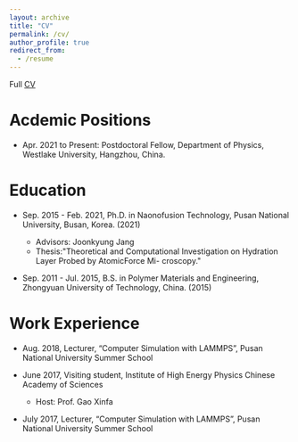 ```yaml
---
layout: archive
title: "CV"
permalink: /cv/
author_profile: true
redirect_from:
  - /resume
---
```


Full [CV](http://liyibaipnu.github.io/files/CV.pdf)

Acdemic Positions
======

* Apr. 2021 to Present: Postdoctoral Fellow, Department of Physics, Westlake University, Hangzhou, China.
  <!-- * Supervisor: Prof. Xifan Wu -->

Education
======

* Sep. 2015 - Feb. 2021, Ph.D. in Naonofusion Technology, Pusan National University, Busan, Korea. (2021)
  * Advisors: Joonkyung Jang
  * Thesis:"Theoretical and Computational Investigation on Hydration Layer Probed by AtomicForce Mi-
croscopy."

* Sep. 2011 - Jul. 2015, B.S. in Polymer Materials and Engineering, Zhongyuan University of Technology, China. (2015)

Work Experience
======

* Aug. 2018, Lecturer, “Computer Simulation with LAMMPS”, Pusan National University Summer School

* June 2017, Visiting student, Institute of High Energy Physics Chinese Academy of Sciences
  * Host: Prof. Gao Xinfa

* July 2017, Lecturer, “Computer Simulation with LAMMPS”, Pusan National University Summer School
